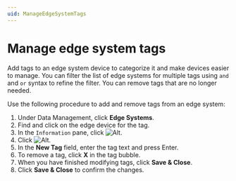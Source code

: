 ```yaml
---
uid: ManageEdgeSystemTags
---
```


# Manage edge system tags

Add tags to an edge system device to categorize it and make devices easier to manage. You can filter the list of edge systems for multiple tags using `and` and `or` syntax to refine the filter. You can remove tags that are no longer needed.

Use the following procedure to add and remove tags from an edge system:

1. Under Data Management, click **Edge Systems**.
2. Find and click on the edge device for the tag.
3. In the `Information` pane, click ![Alt](/images/edit-edge-system.png "Edit Edge System").
4. Click ![Alt](/images/edge-system-add-tag.png "Add").
5. In the **New Tag** field, enter the tag text and press Enter.
6. To remove a tag, click **X** in the tag bubble. 
7. When you have finished modifying tags, click **Save & Close**.
8. Click **Save & Close** to confirm the changes. 